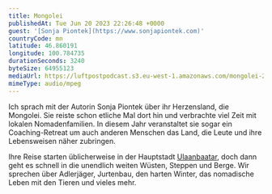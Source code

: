 ```yaml
---
title: Mongolei
publishedAt: Tue Jun 20 2023 22:26:48 +0000
guest: '[Sonja Piontek](https://www.sonjapiontek.com)'
countryCode: mn
latitude: 46.860191
longitude: 100.784735
durationSeconds: 3240
byteSize: 64955123
mediaUrl: https://luftpostpodcast.s3.eu-west-1.amazonaws.com/mongolei-2.mp3
mimeType: audio/mpeg
---
```


Ich sprach mit der Autorin Sonja Piontek über ihr Herzensland, die Mongolei. Sie reiste schon etliche Mal dort hin und verbrachte viel Zeit mit lokalen Nomadenfamilien. In diesem Jahr veranstaltet sie sogar ein Coaching-Retreat um auch anderen Menschen das Land, die Leute und ihre Lebensweisen näher zubringen.

Ihre Reise starten üblicherweise in der Hauptstadt [Ulaanbaatar](https://de.wikipedia.org/wiki/Ulaanbaatar), doch dann geht es schnell in die unendlich weiten Wüsten, Steppen und Berge. Wir sprechen über Adlerjäger, Jurtenbau, den harten Winter, das nomadische Leben mit den Tieren und vieles mehr.
